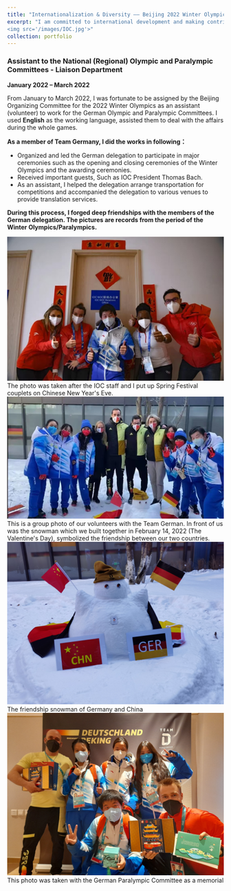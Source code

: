 ```yaml
---
title: "Internationalization & Diversity —— Beijing 2022 Winter Olympics and Paralympics Games"
excerpt: "I am committed to international development and making contribution to a diverse and harmonious society.<br/>
<img src='/images/IOC.jpg'>"
collection: portfolio
---
```


### Assistant to the National (Regional) Olympic and Paralympic Committees - Liaison Department
**January 2022 – March 2022**

From January to March 2022, I was fortunate to be assigned by the Beijing Organizing Committee for the 2022 Winter Olympics as an assistant (volunteer) to work for the German Olympic and Paralympic Committees. I  used __English__ as the working language, assisted them to deal with the affairs during the whole games.

__As a member of Team Germany, I did the works in following：__
- Organized and led the German delegation to participate in major ceremonies such as the opening and closing ceremonies of the Winter Olympics and the awarding ceremonies.
- Received important guests, Such as IOC President Thomas Bach.
- As an assistant, I helped the delegation arrange transportation for competitions and accompanied the delegation to various venues to provide translation services.


__During this process, I forged deep friendships with the members of the German delegation. The pictures are records from the period of the Winter Olympics/Paralympics.__


<img src='/images/IOC.jpg'>
The photo was taken after the IOC staff and I put up Spring Festival couplets on Chinese New Year's Eve.

<img src='/images/With team D snowman.jpg'>
This is a group photo of our volunteers with the Team German. In front of us was the snowman which we built together in February 14, 2022 (The Valentine's Day), symbolized the friendship between our two countries.

<img src='/images/Snow man.jpg'>
The friendship snowman of Germany and China

<img src='/images/With Paralympic Team D.jpg'>
This photo was taken with the German Paralympic Committee as a memorial